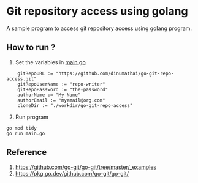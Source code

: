 # Git repository access using golang

A sample program to access git repository access using golang program.


## How to run ?

1. Set the variables in [main.go](main.go)
```
	gitRepoURL := "https://github.com/dinumathai/go-git-repo-access.git"
	gitRepoUserName := "repo-writer"
	gitRepoPassword := "the-password"
	authorName := "My Name"
	authorEmail := "myemail@org.com"
	cloneDir := "./workdir/go-git-repo-access"
```
2. Run program
```
go mod tidy
go run main.go
```


## Reference
1. https://github.com/go-git/go-git/tree/master/_examples
1. https://pkg.go.dev/github.com/go-git/go-git/
